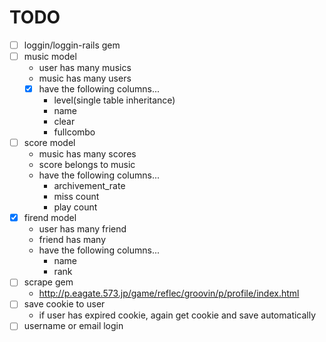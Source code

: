 # TODO

- [ ] loggin/loggin-rails gem
- [ ] music model
  * user has many musics
  * music has many users
  - [x] have the following columns...
    * level(single table inheritance)
    * name
    * clear
    * fullcombo
- [ ] score model
  * music has many scores
  * score belongs to music
  * have the following columns...
    * archivement_rate
    * miss count
    * play count
- [x] firend model
  * user has many friend
  * friend has many
  * have the following columns...
    * name
    * rank
- [ ] scrape gem
  * http://p.eagate.573.jp/game/reflec/groovin/p/profile/index.html
- [ ] save cookie to user
  * if user has expired cookie, again get cookie and save automatically
- [ ] username or email login
